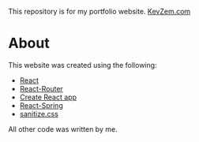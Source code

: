 This repository is for my portfolio website. [KevZem.com](https://www.kevzem.com)

# About

This website was created using the following:

- [React](https://github.com/facebook/react/)
- [React-Router](https://github.com/ReactTraining/react-router)
- [Create React app](https://github.com/facebook/create-react-app)
- [React-Spring](https://github.com/react-spring/react-spring)
- [sanitize.css](https://github.com/csstools/sanitize.css)

All other code was written by me.
